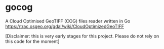# gocog
A Cloud Optimised GeoTIFF (COG) files reader written in Go
https://trac.osgeo.org/gdal/wiki/CloudOptimizedGeoTIFF

[Disclaimer: this is very early stages for this project. Please do not rely on this code for the moment]
